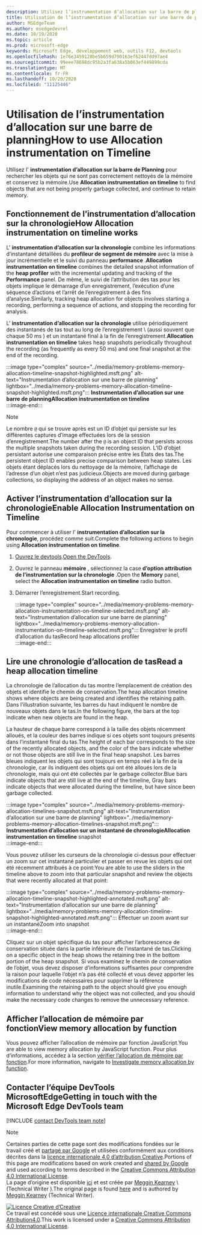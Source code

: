 ```yaml
---
description: Utilisez l’instrumentation d’allocation sur la barre de planning pour rechercher les objets qui ne sont pas correctement nettoyés de la mémoire et conservez la mémoire.
title: Utilisation de l’instrumentation d’allocation sur une barre de planning
author: MSEdgeTeam
ms.author: msedgedevrel
ms.date: 10/19/2020
ms.topic: article
ms.prod: microsoft-edge
keywords: Microsoft Edge, développement web, outils F12, devtools
ms.openlocfilehash: 1e76e3459128be5b659d790163ef62447dd97ae4
ms.sourcegitcommit: 99eee78698dc95b2a3fa638a5b063ef449899cda
ms.translationtype: MT
ms.contentlocale: fr-FR
ms.lasthandoff: 10/20/2020
ms.locfileid: "11125446"
---
```

<!-- Copyright Meggin Kearney 

   Licensed under the Apache License, Version 2.0 (the "License");
   you may not use this file except in compliance with the License.
   You may obtain a copy of the License at

       https://www.apache.org/licenses/LICENSE-2.0

   Unless required by applicable law or agreed to in writing, software
   distributed under the License is distributed on an "AS IS" BASIS,
   WITHOUT WARRANTIES OR CONDITIONS OF ANY KIND, either express or implied.
   See the License for the specific language governing permissions and
   limitations under the License. -->

# <span data-ttu-id="177d8-104">Utilisation de l’instrumentation d’allocation sur une barre de planning</span><span class="sxs-lookup"><span data-stu-id="177d8-104">How to use Allocation instrumentation on Timeline</span></span>  

<span data-ttu-id="177d8-105">Utilisez l' **instrumentation d’allocation sur la barre de Planning** pour rechercher les objets qui ne sont pas correctement nettoyés de la mémoire et conservez la mémoire.</span><span class="sxs-lookup"><span data-stu-id="177d8-105">Use **Allocation instrumentation on timeline** to find objects that are not being properly garbage collected, and continue to retain memory.</span></span>  

## <span data-ttu-id="177d8-106">Fonctionnement de l’instrumentation d’allocation sur la chronologie</span><span class="sxs-lookup"><span data-stu-id="177d8-106">How Allocation instrumentation on timeline works</span></span>  

<span data-ttu-id="177d8-107">L' **instrumentation d’allocation sur la chronologie** combine les informations d’instantané détaillées du **profileur de segment de mémoire** avec la mise à jour incrémentielle et le suivi du panneau **performance** .</span><span class="sxs-lookup"><span data-stu-id="177d8-107">**Allocation instrumentation on timeline** combines the detailed snapshot information of the **heap profiler** with the incremental updating and tracking of the **Performance** panel.</span></span>  <span data-ttu-id="177d8-108">De même, le suivi de l’attribution des tas pour les objets implique le démarrage d’un enregistrement, l’exécution d’une séquence d’actions et l’arrêt de l’enregistrement à des fins d’analyse.</span><span class="sxs-lookup"><span data-stu-id="177d8-108">Similarly, tracking heap allocation for objects involves starting a recording, performing a sequence of actions, and stopping the recording for analysis.</span></span>  

<!--todo: add profile memory problems (heap profiler) section when available  -->  
<!--todo: add profile evaluate performance (Performance panel) section when available  -->  

<span data-ttu-id="177d8-109">L' **instrumentation d’allocation sur la chronologie** utilise périodiquement des instantanés de tas tout au long de l’enregistrement \ (aussi souvent que chaque 50 ms \) et un instantané final à la fin de l’enregistrement.</span><span class="sxs-lookup"><span data-stu-id="177d8-109">**Allocation instrumentation on timeline** takes heap snapshots periodically throughout the recording \(as frequently as every 50 ms\) and one final snapshot at the end of the recording.</span></span>  

:::image type="complex" source="../media/memory-problems-memory-allocation-timeline-snapshot-highlighted.msft.png" alt-text="Instrumentation d’allocation sur une barre de planning" lightbox="../media/memory-problems-memory-allocation-timeline-snapshot-highlighted.msft.png":::
   **<span data-ttu-id="177d8-111">Instrumentation d’allocation sur une barre de planning</span><span class="sxs-lookup"><span data-stu-id="177d8-111">Allocation instrumentation on timeline</span></span>**  
:::image-end:::  

> [!NOTE]
> <span data-ttu-id="177d8-112">Le nombre `@` qui se trouve après est un ID d’objet qui persiste sur les différentes captures d’image effectuées lors de la session d’enregistrement.</span><span class="sxs-lookup"><span data-stu-id="177d8-112">The number after the `@` is an object ID that persists across the multiple snapshots taken during the recording session.</span></span>  <span data-ttu-id="177d8-113">L’ID d’objet persistant autorise une comparaison précise entre les États des tas.</span><span class="sxs-lookup"><span data-stu-id="177d8-113">The persistent object ID enables precise comparison between heap states.</span></span>  <span data-ttu-id="177d8-114">Les objets étant déplacés lors du nettoyage de la mémoire, l’affichage de l’adresse d’un objet n’est pas judicieux.</span><span class="sxs-lookup"><span data-stu-id="177d8-114">Objects are moved during garbage collections, so displaying the address of an object makes no sense.</span></span>  

## <span data-ttu-id="177d8-115">Activer l’instrumentation d’allocation sur la chronologie</span><span class="sxs-lookup"><span data-stu-id="177d8-115">Enable Allocation Instrumentation on Timeline</span></span>  

<span data-ttu-id="177d8-116">Pour commencer à utiliser l' **instrumentation d’allocation sur la chronologie**, procédez comme suit.</span><span class="sxs-lookup"><span data-stu-id="177d8-116">Complete the following actions to begin using **Allocation instrumentation on timeline**.</span></span>  

1.  <span data-ttu-id="177d8-117">[Ouvrez le devtools][DevtoolsOpenIndex].</span><span class="sxs-lookup"><span data-stu-id="177d8-117">[Open the DevTools][DevtoolsOpenIndex].</span></span>  
1.  <span data-ttu-id="177d8-118">Ouvrez le panneau **mémoire** , sélectionnez la case **d’option attribution de l’instrumentation sur la chronologie** .</span><span class="sxs-lookup"><span data-stu-id="177d8-118">Open the **Memory** panel, select the **Allocation instrumentation on timeline** radio button.</span></span>  
1.  <span data-ttu-id="177d8-119">Démarrer l’enregistrement.</span><span class="sxs-lookup"><span data-stu-id="177d8-119">Start recording.</span></span>  
    
    :::image type="complex" source="../media/memory-problems-memory-allocation-instrumentation-on-timeline-selected.msft.png" alt-text="Instrumentation d’allocation sur une barre de planning" lightbox="../media/memory-problems-memory-allocation-instrumentation-on-timeline-selected.msft.png":::
       <span data-ttu-id="177d8-121">Enregistrer le profil d’allocation du tas</span><span class="sxs-lookup"><span data-stu-id="177d8-121">Record heap allocations profiler</span></span>  
    :::image-end:::  
    
## <span data-ttu-id="177d8-122">Lire une chronologie d’allocation de tas</span><span class="sxs-lookup"><span data-stu-id="177d8-122">Read a heap allocation timeline</span></span>  

<span data-ttu-id="177d8-123">La chronologie de l’allocation du tas montre l’emplacement de création des objets et identifie le chemin de conservation.</span><span class="sxs-lookup"><span data-stu-id="177d8-123">The heap allocation timeline shows where objects are being created and identifies the retaining path.</span></span>  <span data-ttu-id="177d8-124">Dans l’illustration suivante, les barres du haut indiquent le nombre de nouveaux objets dans le tas.</span><span class="sxs-lookup"><span data-stu-id="177d8-124">In the following figure, the bars at the top indicate when new objects are found in the heap.</span></span>  

<span data-ttu-id="177d8-125">La hauteur de chaque barre correspond à la taille des objets récemment alloués, et la couleur des barres indique si ces objets sont toujours présents dans l’instantané final du tas.</span><span class="sxs-lookup"><span data-stu-id="177d8-125">The height of each bar corresponds to the size of the recently allocated objects, and the color of the bars indicate whether or not those objects are still live in the final heap snapshot.</span></span>  <span data-ttu-id="177d8-126">Les barres bleues indiquent les objets qui sont toujours en temps réel à la fin de la chronologie, car ils indiquent des objets qui ont été alloués lors de la chronologie, mais qui ont été collectés par le garbage collector.</span><span class="sxs-lookup"><span data-stu-id="177d8-126">Blue bars indicate objects that are still live at the end of the timeline, Gray bars indicate objects that were allocated during the timeline, but have since been garbage collected.</span></span>  

:::image type="complex" source="../media/memory-problems-memory-allocation-timelines-snapshot.msft.png" alt-text="Instrumentation d’allocation sur une barre de planning" lightbox="../media/memory-problems-memory-allocation-timelines-snapshot.msft.png":::
   <span data-ttu-id="177d8-128">**Instrumentation d’allocation sur un instantané de chronologie**</span><span class="sxs-lookup"><span data-stu-id="177d8-128">**Allocation instrumentation on timeline** snapshot</span></span>  
:::image-end:::  

<!--In the following figure, an action was performed 3 times.  The sample program caches five objects, so the last five blue bars are expected.  But the left-most blue bar indicates a potential problem.  -->  
<!--todo: redo figure 4 with multiple click actions  -->  

<span data-ttu-id="177d8-129">Vous pouvez utiliser les curseurs de la chronologie ci-dessus pour effectuer un zoom sur cet instantané particulier et passer en revue les objets qui ont été récemment attribués à ce point:</span><span class="sxs-lookup"><span data-stu-id="177d8-129">You are able to use the sliders in the timeline above to zoom into that particular snapshot and review the objects that were recently allocated at that point:</span></span>  

:::image type="complex" source="../media/memory-problems-memory-allocation-timeline-snapshot-highlighted-annotated.msft.png" alt-text="Instrumentation d’allocation sur une barre de planning" lightbox="../media/memory-problems-memory-allocation-timeline-snapshot-highlighted-annotated.msft.png":::
   <span data-ttu-id="177d8-131">Effectuer un zoom avant sur un instantané</span><span class="sxs-lookup"><span data-stu-id="177d8-131">Zoom into snapshot</span></span>  
:::image-end:::  

<span data-ttu-id="177d8-132">Cliquez sur un objet spécifique du tas pour afficher l’arborescence de conservation située dans la partie inférieure de l’instantané de tas.</span><span class="sxs-lookup"><span data-stu-id="177d8-132">Clicking on a specific object in the heap shows the retaining tree in the bottom portion of the heap snapshot.</span></span>  <span data-ttu-id="177d8-133">Si vous examinez le chemin de conservation de l’objet, vous devez disposer d’informations suffisantes pour comprendre la raison pour laquelle l’objet n’a pas été collecté et vous devez apporter les modifications de code nécessaires pour supprimer la référence inutile.</span><span class="sxs-lookup"><span data-stu-id="177d8-133">Examining the retaining path to the object should give you enough information to understand why the object was not collected, and you should make the necessary code changes to remove the unnecessary reference.</span></span>  

## <span data-ttu-id="177d8-134">Afficher l’allocation de mémoire par fonction</span><span class="sxs-lookup"><span data-stu-id="177d8-134">View memory allocation by function</span></span>  

<span data-ttu-id="177d8-135">Vous pouvez afficher l’allocation de mémoire par fonction JavaScript.</span><span class="sxs-lookup"><span data-stu-id="177d8-135">You are able to view memory allocation by JavaScript function.</span></span>  <span data-ttu-id="177d8-136">Pour plus d’informations, accédez à la section [vérifier l’allocation de mémoire par fonction][DevtoolsMemoryProblemsIndexInvestigateMemoryAllocationFunction].</span><span class="sxs-lookup"><span data-stu-id="177d8-136">For more information, navigate to [Investigate memory allocation by function][DevtoolsMemoryProblemsIndexInvestigateMemoryAllocationFunction].</span></span>  

## <span data-ttu-id="177d8-137">Contacter l’équipe DevTools MicrosoftEdge</span><span class="sxs-lookup"><span data-stu-id="177d8-137">Getting in touch with the Microsoft Edge DevTools team</span></span>  

[!INCLUDE [contact DevTools team note](../includes/contact-devtools-team-note.md)]  

<!-- links -->  

[DevToolsOpenIndex]: ../open.md "Ouvrir Microsoft Edge (chrome) DevTools | Documents Microsoft"
[DevtoolsMemoryProblemsIndexInvestigateMemoryAllocationFunction]: ./index.md#investigate-memory-allocation-by-function "Analyser l’allocation de mémoire par fonction-résoudre les problèmes de mémoire Documents Microsoft"  

<!--[HeapProfiler]: ./heap-snapshots.md "How to Record Heap Snapshots"  -->  
<!--[PerformancePanel]: ../profile/evaluate-performance/timeline-tool ""  -->  

[MicrosoftEdgeChannel]: https://www.microsoftedgeinsider.com/download "Télécharger un canal Microsoft Edge"  

> [!NOTE]
> <span data-ttu-id="177d8-141">Certaines parties de cette page sont des modifications fondées sur le travail créé et [partagé par Google][GoogleSitePolicies] et utilisées conformément aux conditions décrites dans la [licence internationale 4,0 d’attribution Creative][CCA4IL].</span><span class="sxs-lookup"><span data-stu-id="177d8-141">Portions of this page are modifications based on work created and [shared by Google][GoogleSitePolicies] and used according to terms described in the [Creative Commons Attribution 4.0 International License][CCA4IL].</span></span>  
> <span data-ttu-id="177d8-142">La page d’origine est disponible [ici](https://developers.google.com/web/tools/chrome-devtools/memory-problems/allocation-profiler) et est créée par [Meggin Kearney][MegginKearney] \ (Technical Writer \).</span><span class="sxs-lookup"><span data-stu-id="177d8-142">The original page is found [here](https://developers.google.com/web/tools/chrome-devtools/memory-problems/allocation-profiler) and is authored by [Meggin Kearney][MegginKearney] \(Technical Writer\).</span></span>  

[![Licence Creative d’Creative][CCby4Image]][CCA4IL]  
<span data-ttu-id="177d8-144">Ce travail est concédé sous une [Licence internationale Creative Commons Attribution4.0][CCA4IL].</span><span class="sxs-lookup"><span data-stu-id="177d8-144">This work is licensed under a [Creative Commons Attribution 4.0 International License][CCA4IL].</span></span>  

[CCA4IL]: https://creativecommons.org/licenses/by/4.0  
[CCby4Image]: https://i.creativecommons.org/l/by/4.0/88x31.png  
[GoogleSitePolicies]: https://developers.google.com/terms/site-policies  
[KayceBasques]: https://developers.google.com/web/resources/contributors/kaycebasques  
[MegginKearney]: https://developers.google.com/web/resources/contributors/megginkearney  
